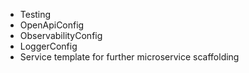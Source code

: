 - Testing
- OpenApiConfig
- ObservabilityConfig
- LoggerConfig
- Service template for further microservice scaffolding